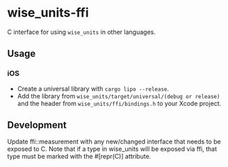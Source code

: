 # wise_units-ffi

C interface for using `wise_units` in other languages.

## Usage

### iOS

* Create a universal library with `cargo lipo --release`.
* Add the library from `wise_units/target/universal/(debug or release)` and the header from `wise_units/ffi/bindings.h` to your Xcode project.

## Development

Update ffi::measurement with any new/changed interface that needs to be exposed to C. Note that if a type in wise_units will be exposed via ffi, that type must be marked with the #[repr(C)] attribute.
